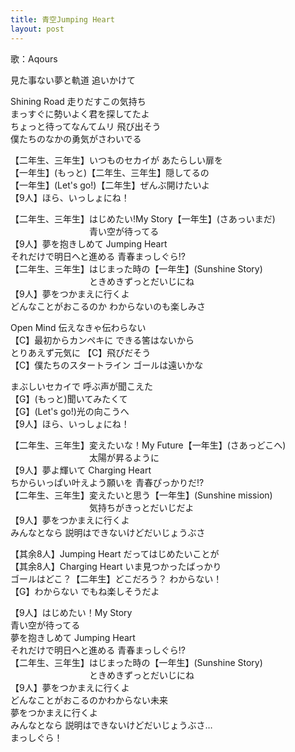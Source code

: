 ```yaml
---
title: 青空Jumping Heart
layout: post
---
```

歌：Aqours

<p>見た事ない夢と軌道 追いかけて</p>

<p>Shining Road 走りだすこの気持ち<br />
まっすぐに勢いよく君を探してたよ<br />
ちょっと待ってなんてムリ 飛び出そう<br />
僕たちのなかの勇気がさわいでる</p>

<p>【二年生、三年生】いつものセカイが あたらしい扉を<br />
【一年生】(もっと)【二年生、三年生】隠してるの<br />
【一年生】(Let's go!)【二年生】ぜんぶ開けたいよ<br />
【9人】ほら、いっしょにね！</p>

<p>【二年生、三年生】はじめたい!My Story【一年生】(さあっいまだ)<br />
　　　　　　　　　青い空が待ってる<br />
【9人】夢を抱きしめて Jumping Heart<br />
それだけで明日へと進める 青春まっしぐら!?<br />
【二年生、三年生】はじまった時の【一年生】(Sunshine Story)<br />
　　　　　　　　　ときめきずっとだいじにね<br />
【9人】夢をつかまえに行くよ<br />
どんなことがおこるのか わからないのも楽しみさ</p>

<p><a class="chika">Open Mind 伝えなきゃ伝わらない</a><br />
【C】最初からカンペキに <a class="you">できる筈はないから</a><br />
<a class="ruby">とりあえず元気に</a> 【C】飛びだそう<br />
【C】僕たちのスタートライン ゴールは遠いかな</p>

<p><a class="kanan">まぶしいセカイで 呼ぶ声が聞こえた</a><br />
【G】(もっと)<a class="dia">聞いてみたくて</a><br />
【G】(Let's go!)<a class="hanamaru">光の向こうへ</a><br />
【9人】ほら、いっしょにね！</p>

<p>【二年生、三年生】変えたいな！My Future【一年生】(さあっどこへ)<br />
　　　　　　　　　太陽が昇るように<br />
【9人】夢よ輝いて Charging Heart<br />
ちからいっぱい叶えよう願いを 青春ぴっかりだ!?<br />
【二年生、三年生】変えたいと思う【一年生】(Sunshine mission)<br />
　　　　　　　　　気持ちがきっとだいじだよ<br />
【9人】夢をつかまえに行くよ<br />
みんなとなら 説明はできないけどだいじょうぶさ</p>

<p>【其余8人】Jumping Heart <a class="riko">だってはじめたいことが</a><br />
【其余8人】Charging Heart <a class="yoshiko">いま見つかったばっかり</a><br />
<a class="mari">ゴールはどこ？</a>【二年生】どこだろう？ <a class="mari">わからない！</a><br />
【G】わからない でもね楽しそうだよ</p>

<p>【9人】はじめたい！My Story<br />
青い空が待ってる<br />
夢を抱きしめて Jumping Heart<br />
それだけで明日へと進める 青春まっしぐら!?<br />
【二年生、三年生】はじまった時の【一年生】(Sunshine Story)<br />
　　　　　　　　　ときめきずっとだいじにね<br />
【9人】夢をつかまえに行くよ<br />
どんなことがおこるのかわからない未来<br />
夢をつかまえに行くよ<br />
みんなとなら 説明はできないけどだいじょうぶさ…<br />
まっしぐら！</p>